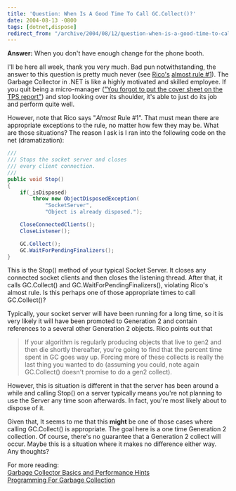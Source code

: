 ```yaml
---
title: 'Question: When Is A Good Time To Call GC.Collect()?'
date: 2004-08-13 -0800
tags: [dotnet,dispose]
redirect_from: "/archive/2004/08/12/question-when-is-a-good-time-to-call-gccollect.aspx/"
---
```


**Answer:** When you don't have enough change for the phone booth.

I'll be here all week, thank you very much. Bad pun notwithstanding, the
answer to this question is pretty much never (see
[Rico's](http://blogs.gotdotnet.com/ricom/) [almost rule
\#1](http://blogs.gotdotnet.com/ricom/PermaLink.aspx/5ce9cc25-7698-418e-b266-24397e5376c7)).
The Garbage Collector in .NET is like a highly motivated and skilled
employee. If you quit being a micro-manager (["You forgot to put the
cover sheet on the TPS report"](http://www.imdb.com/title/tt0151804/))
and stop looking over its shoulder, it's able to just do its job and
perform quite well.

However, note that Rico says "*Almost* Rule \#1". That must mean there
are appropriate exceptions to the rule, no matter how few they may be.
What are those situations? The reason I ask is I ran into the following
code on the net (dramatization):

```csharp
/// 
/// Stops the socket server and closes 
/// every client connection.
/// 
public void Stop()
{
    if(_isDisposed)
        throw new ObjectDisposedException(
            "SocketServer", 
            "Object is already disposed.");

    CloseConnectedClients();
    CloseListener();

    GC.Collect();
    GC.WaitForPendingFinalizers();
}
```

This is the Stop() method of your typical Socket Server. It closes any
connected socket clients and then closes the listening thread. After
that, it calls GC.Collect() and GC.WaitForPendingFinalizers(), violating
Rico's almost rule. Is this perhaps one of those appropriate times to
call GC.Collect()?

Typically, your socket server will have been running for a long time, so
it is very likely it will have been promoted to Generation 2 and contain
references to a several other Generation 2 objects. Rico points out that

> If your algorithm is regularly producing objects that live to gen2 and
> then die shortly thereafter, you're going to find that the percent
> time spent in GC goes way up. Forcing more of these collects is really
> the last thing you wanted to do (assuming you could, note again
> GC.Collect() doesn't promise to do a gen2 collect).

However, this is situation is different in that the server has been
around a while and calling Stop() on a server typically means you're not
planning to use the Server any time soon afterwards. In fact, you're
most likely about to dispose of it.

Given that, It seems to me that this **might** be one of those cases
where calling GC.Collect() is appropriate. The goal here is a one time
Generation 2 collection. Of course, there's no guarantee that a
Generation 2 collect will occur. Maybe this is a situation where it
makes no difference either way. Any thoughts?

For more reading:\
[Garbage Collector Basics and Performance
Hints](http://msdn.microsoft.com/library/default.asp?url=/library/en-us/dndotnet/html/dotnetGCbasics.asp)\
[Programming For Garbage
Collection](http://msdn.microsoft.com/library/default.asp?url=/library/en-us/cpguide/html/cpconprogrammingessentialsforgarbagecollection.asp)

